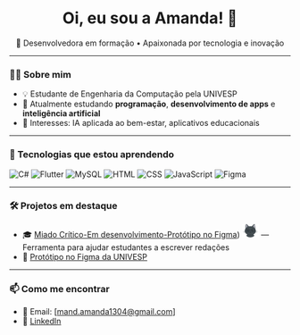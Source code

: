<h1 align="center">Oi, eu sou a Amanda! 👋</h1>

<p align="center">
  🚀 Desenvolvedora em formação • Apaixonada por tecnologia e inovação
</p>

---

### 👩‍💻 Sobre mim

- 💡 Estudante de Engenharia da Computação pela UNIVESP  
- 🌱 Atualmente estudando **programação**, **desenvolvimento de apps** e **inteligência artificial**
- 🎯 Interesses: IA aplicada ao bem-estar, aplicativos educacionais

---

### 🔧 Tecnologias que estou aprendendo

![C#](https://img.shields.io/badge/C%23-239120?style=for-the-badge&logo=csharp&logoColor=white)
![Flutter](https://img.shields.io/badge/Flutter-02569B?style=for-the-badge&logo=flutter&logoColor=white)
![MySQL](https://img.shields.io/badge/MySQL-00000F?style=for-the-badge&logo=mysql&logoColor=white)
![HTML](https://img.shields.io/badge/HTML5-E34F26?style=for-the-badge&logo=html5&logoColor=white)
![CSS](https://img.shields.io/badge/CSS3-1572B6?style=for-the-badge&logo=css3&logoColor=white)
![JavaScript](https://img.shields.io/badge/JavaScript-F7DF1E?style=for-the-badge&logo=javascript&logoColor=black)
![Figma](https://img.shields.io/badge/Figma-F24E1E?style=for-the-badge&logo=figma&logoColor=white)

---

### 🛠 Projetos em destaque

- 🎓 [Miado Crítico-Em desenvolvimento-Protótipo no Figma](https://www.figma.com/proto/136P97fVQDVqhwGAWnAux0/Miado-Cr%C3%ADtico?node-id=183-2&t=T1OYUIEa84GOfBWA-1&scaling=min-zoom&content-scaling=fixed&page-id=0%3A1&starting-point-node-id=183%3A2)) <img src="https://github.com/amanda1304/amanda1304/blob/main/Gato-i.png" alt="Ícone Miado Crítico" width="30"/> — Ferramenta para ajudar estudantes a escrever redações  
- 🎨 [Protótipo no Figma da UNIVESP](https://www.figma.com/proto/FLMVxN9Otyjai1GNxgrzby/univesp?node-id=3-18&t=duYFhxdf2TcNSx7y-1&scaling=scale-down&content-scaling=fixed&page-id=0%3A1&starting-point-node-id=314%3A758)

---

### 📫 Como me encontrar

- 💌 Email: [mand.amanda1304@gmail.com]
- 💼 [LinkedIn](www.linkedin.com/in/amanda-alves-de-frança-0548048a)
